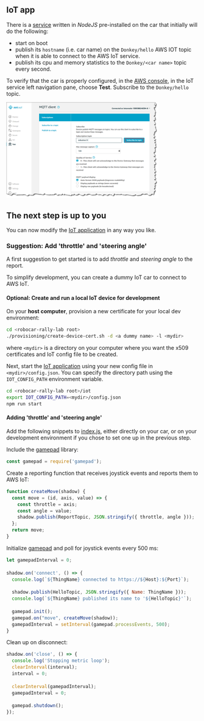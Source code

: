 ## IoT app

There is a [service](../iot/index.js) written in *NodeJS* pre-installed on the car that initially will do the following:

- start on boot
- publish its `hostname` (i.e. car name) on the `Donkey/hello` AWS IOT topic when it is able to connect to the AWS IoT service.
- publish its cpu and memory statistics to the `Donkey/<car name>` topic every second.

To verify that the car is properly configured, in the [AWS console](https://648414911232.signin.aws.amazon.com/console), in the IoT service left navigation pane, choose **Test**. Subscribe to the `Donkey/hello` topic.

<img src="subscribe-button-topic.png" width="400"> 

## The next step is up to you

You can now modify the [IoT application](../iot/index.js) in any way you like.

### Suggestion: Add 'throttle' and 'steering angle'

A first suggestion to get started is to add *throttle* and *steering angle* to the report.

To simplify development, you can create a dummy IoT car to connect to AWS IoT.

#### Optional: Create and run a local IoT device for development

On your **host computer**, provision a new certificate for your local dev environment:
```bash
cd <robocar-rally-lab root>
./provisioning/create-device-cert.sh -d <a dummy name> -l <mydir>
```
where `<mydir>` is a directory on your computer where you want the x509 certificates and IoT config file to be created.

Next, start the [IoT application](../iot/index.js) using your new config file in `<mydir>/config.json`. You can specify the directory path using the `IOT_CONFIG_PATH` environment variable.
```bash
cd <robocar-rally-lab root>/iot
export IOT_CONFIG_PATH=<mydir>/config.json
npm run start
```

#### Adding 'throttle' and 'steering angle'

Add the following snippets to [index.js](../iot/index.js), either directly on your car, or on your development environment if you chose to set one up in the previous step.

Include the [gamepad](https://www.npmjs.com/package/gamepad) library:
```javascript
const gamepad = require('gamepad');
```

Create a reporting function that receives joystick events and reports them to AWS IoT:
```javascript
function createMove(shadow) {
  const move = (id, axis, value) => {
    const throttle = axis;
    const angle = value;
    shadow.publish(ReportTopic, JSON.stringify({ throttle, angle }));
  };
  return move;
}
```

Initialize [gamepad](https://www.npmjs.com/package/gamepad) and poll for joystick events every 500 ms:
```javascript
let gamepadInterval = 0;

shadow.on('connect', () => {
  console.log(`${ThingName} connected to https://${Host}:${Port}`);

  shadow.publish(HelloTopic, JSON.stringify({ Name: ThingName }));
  console.log(`${ThingName} published its name to '${HelloTopic}'`);

  gamepad.init();
  gamepad.on("move", createMove(shadow));
  gamepadInterval = setInterval(gamepad.processEvents, 500);
}
```

Clean up on disconnect:
```javascript
shadow.on('close', () => {
  console.log('Stopping metric loop');
  clearInterval(interval);
  interval = 0;

  clearInterval(gamepadInterval);
  gamepadInterval = 0;

  gamepad.shutdown();
});
```